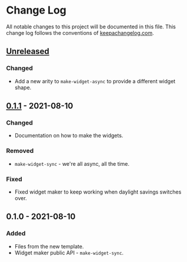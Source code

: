 # Change Log
All notable changes to this project will be documented in this file. This change log follows the conventions of [keepachangelog.com](http://keepachangelog.com/).

## [Unreleased]
### Changed
- Add a new arity to `make-widget-async` to provide a different widget shape.

## [0.1.1] - 2021-08-10
### Changed
- Documentation on how to make the widgets.

### Removed
- `make-widget-sync` - we're all async, all the time.

### Fixed
- Fixed widget maker to keep working when daylight savings switches over.

## 0.1.0 - 2021-08-10
### Added
- Files from the new template.
- Widget maker public API - `make-widget-sync`.

[Unreleased]: https://sourcehost.site/your-name/html-templating/compare/0.1.1...HEAD
[0.1.1]: https://sourcehost.site/your-name/html-templating/compare/0.1.0...0.1.1
